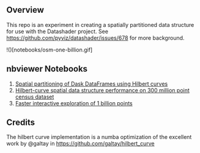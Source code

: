 ## Overview
This repo is an experiment in creating a spatially partitioned data structure
for use with the Datashader project. See https://github.com/pyviz/datashader/issues/678
for more background.

!()[notebooks/osm-one-billion.gif]

## nbviewer Notebooks
 1. [Spatial partitioning of Dask DataFrames using Hilbert curves](https://nbviewer.jupyter.org/github/jonmmease/hilbert_frame/blob/master/notebooks/1-HilbertCurvePartitioningOverview.ipynb)
 2. [Hilbert-curve spatial data structure performance on 300 million point census dataset](https://nbviewer.jupyter.org/github/jonmmease/hilbert_frame/blob/master/notebooks/2-HilbertCurvePartitioningCensusExample.ipynb)
 3. [Faster interactive exploration of 1 billion points](https://nbviewer.jupyter.org/github/jonmmease/hilbert_frame/blob/master/notebooks/3-HilbertCurveOneBillionInteractive.ipynb)

## Credits
The hilbert curve implementation is a numba optimization of the excellent work
by @galtay in https://github.com/galtay/hilbert_curve